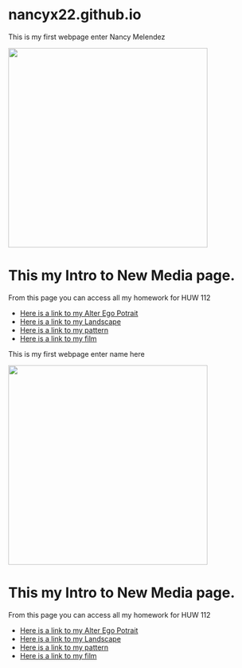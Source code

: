 # nancyx22.github.io 

<!DOCTYPE html>
<html><head></head>
<body>
<p>This is my first webpage enter Nancy Melendez</p>
  
  <img src="virtual landscape.jpg" height="400">
  <h1>This my Intro to New Media page.</h1>
    <p>From this page you can access all my homework for HUW 112</p>
    <ul>
      <li><a href="alteregofinal.html">Here is a link to my Alter Ego Potrait</a></li>
      <li><a href="mylandscape.html">Here is a link to my Landscape</a></li>
      <li><a href="pattern.html">Here is a link to my pattern</a></li>
      <li><a href="film.html">Here is a link to my film</a></li>
      

</ul></body></html>

<!DOCTYPE html>
<html><head></head>
<body>
<p>This is my first webpage enter name here</p>
  
  <img src="virtual landscape.jpg" height="400">
  <h1>This my Intro to New Media page.</h1>
    <p>From this page you can access all my homework for HUW 112</p>
    <ul>
      <li><a href="alteregofinal.html">Here is a link to my Alter Ego Potrait</a></li>
      <li><a href="mylaandsscape.html">Here is a link to my Landscape</a></li>
      <li><a href="pattern.html">Here is a link to my pattern</a></li>
      <li><a href="film.html">Here is a link to my film</a></li>
      

</ul></body></html>

